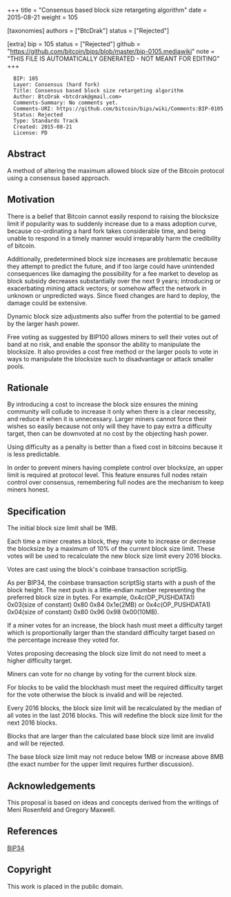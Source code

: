 
+++
title = "Consensus based block size retargeting algorithm"
date = 2015-08-21
weight = 105

[taxonomies]
authors = ["BtcDrak"]
status = ["Rejected"]

[extra]
bip = 105
status = ["Rejected"]
github = "https://github.com/bitcoin/bips/blob/master/bip-0105.mediawiki"
note = "THIS FILE IS AUTOMATICALLY GENERATED - NOT MEANT FOR EDITING"
+++

```
  BIP: 105
  Layer: Consensus (hard fork)
  Title: Consensus based block size retargeting algorithm
  Author: BtcDrak <btcdrak@gmail.com>
  Comments-Summary: No comments yet.
  Comments-URI: https://github.com/bitcoin/bips/wiki/Comments:BIP-0105
  Status: Rejected
  Type: Standards Track
  Created: 2015-08-21
  License: PD
```

<h2>Abstract</h2>


A method of altering the maximum allowed block size of the Bitcoin protocol
using a consensus based approach.

<h2>Motivation</h2>


There is a belief that Bitcoin cannot easily respond to raising the
blocksize limit if popularity was to suddenly increase due to a mass adoption
curve, because co-ordinating a hard fork takes considerable time, and being
unable to respond in a timely manner would irreparably harm the credibility of
bitcoin.

Additionally, predetermined block size increases are problematic because they
attempt to predict the future, and if too large could have unintended
consequences like damaging the possibility for a fee market to develop
as block subsidy decreases substantially over the next 9 years; introducing
or exacerbating mining attack vectors; or somehow affect the network in unknown
or unpredicted ways. Since fixed changes are hard to deploy, the damage could be
extensive.

Dynamic block size adjustments also suffer from the potential to be gamed by the
larger hash power.

Free voting as suggested by BIP100 allows miners to sell their votes out of band
at no risk, and enable the sponsor the ability to manipulate the blocksize.
It also provides a cost free method or the larger pools to vote in ways to
manipulate the blocksize such to disadvantage or attack smaller pools.


<h2>Rationale</h2>


By introducing a cost to increase the block size ensures the mining community
will collude to increase it only when there is a clear necessity, and reduce it
when it is unnecessary. Larger miners cannot force their wishes so easily
because not only will they have to pay extra a difficulty target, then can be
downvoted at no cost by the objecting hash power.

Using difficulty as a penalty is better than a fixed cost in bitcoins because it
is less predictable.

In order to prevent miners having complete control over blocksize, an upper
limit is required at protocol level. This feature ensures full nodes retain
control over consensus, remembering full nodes are the mechanism to keep miners
honest.


<h2>Specification</h2>


The initial block size limit shall be 1MB.

Each time a miner creates a block, they may vote to increase or decrease the
blocksize by a maximum of 10% of the current block size limit. These votes will
be used to recalculate the new block size limit every 2016 blocks.

Votes are cast using the block's coinbase transaction scriptSig.

As per BIP34, the coinbase transaction scriptSig starts with a push of the block
height. The next push is a little-endian number representing the preferred block
size in bytes. For example, 0x4c(OP_PUSHDATA1) 0x03(size of constant) 0x80 0x84 0x1e(2MB)
or 0x4c(OP_PUSHDATA1) 0x04(size of constant) 0x80 0x96 0x98 0x00(10MB).

If a miner votes for an increase, the block hash must meet a difficulty target
which is proportionally larger than the standard difficulty target based on the
percentage increase they voted for.

Votes proposing decreasing the block size limit do not need to meet a higher
difficulty target.

Miners can vote for no change by voting for the current block size.

For blocks to be valid the blockhash must meet the required difficulty target
for the vote otherwise the block is invalid and will be rejected.

Every 2016 blocks, the block size limit will be recalculated by the median of
all votes in the last 2016 blocks. This will redefine the block size limit for
the next 2016 blocks.

Blocks that are larger than the calculated base block size limit are invalid and
will be rejected.

The base block size limit may not reduce below 1MB or increase above 8MB (the exact
number for the upper limit requires further discussion).


<h2>Acknowledgements</h2>


This proposal is based on ideas and concepts derived from the writings of
Meni Rosenfeld and Gregory Maxwell.


<h2>References</h2>


<a href="/34" target="_blank">BIP34</a>

<h2>Copyright</h2>


This work is placed in the public domain.
